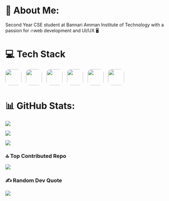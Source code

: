# 💫 About Me:
Second Year CSE student at Bannari Amman Institute of Technology with a passion for 🔥web development and UI/UX 🖥️

# 💻 Tech Stack

<p align="left">
  <img src="https://cdn.jsdelivr.net/gh/devicons/devicon/icons/c/c-original.svg" height="50" style="border-radius: 12px; margin-right: 10px; margin-bottom: 5px;" />
  <img src="https://cdn.jsdelivr.net/gh/devicons/devicon/icons/python/python-original.svg" height="50" style="border-radius: 12px; margin-right: 10px; margin-bottom: 5px;" />
  <img src="https://cdn.jsdelivr.net/gh/devicons/devicon/icons/java/java-original.svg" height="50" style="border-radius: 12px; margin-right: 10px; margin-bottom: 5px;" />
  <img src="https://cdn.jsdelivr.net/gh/devicons/devicon/icons/css3/css3-original.svg" height="50" style="border-radius: 12px; margin-right: 10px; margin-bottom: 5px;" />
  <img src="https://cdn.jsdelivr.net/gh/devicons/devicon/icons/html5/html5-original.svg" height="50" style="border-radius: 12px; margin-right: 10px; margin-bottom: 5px;" />
  <img src="https://cdn.jsdelivr.net/gh/devicons/devicon/icons/javascript/javascript-original.svg" height="50" style="border-radius: 12px; margin-right: 10px; margin-bottom: 5px;" />
 
</p>

# 📊 GitHub Stats:
![](https://github-readme-stats.vercel.app/api?username=codeher-rahavi&theme=ambient_gradient&hide_border=true&include_all_commits=false&count_private=false)

![](https://nirzak-streak-stats.vercel.app/?user=codeher-rahavi&theme=ambient_gradient&hide_border=true)

![](https://github-readme-stats.vercel.app/api/top-langs/?username=codeher-rahavi&theme=ambient_gradient&hide_border=true&include_all_commits=false&count_private=false&layout=compact)

### 🔝 Top Contributed Repo
![](https://github-contributor-stats.vercel.app/api?username=codeher-rahavi&limit=5&theme=ambient_gradient&combine_all_yearly_contributions=true)


### ✍️ Random Dev Quote
![](https://quotes-github-readme.vercel.app/api?type=horizontal&theme=light) <br/>
